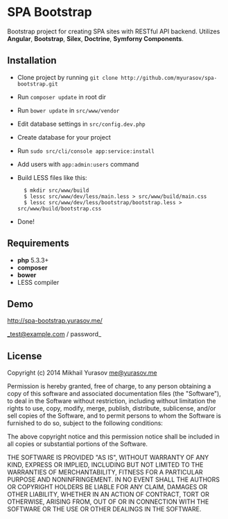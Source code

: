 SPA Bootstrap
=============

Bootstrap project for creating SPA sites with RESTful API backend. Utilizes __Angular__, __Bootstrap__, __Silex__, __Doctrine__, __Symforny Components__.

Installation
------------

* Clone project by running `git clone http://github.com/myurasov/spa-bootstrap.git`
* Run `composer update` in root dir
* Run `bower update` in `src/www/vendor`
* Edit database settings in `src/config.dev.php`
* Create database for your project
* Run `sudo src/cli/console app:service:install`
* Add users with `app:admin:users` command
* Build LESS files like this:

		$ mkdir src/www/build
		$ lessc src/www/dev/less/main.less > src/www/build/main.css
		$ lessc src/www/dev/less/bootstrap/bootstrap.less > src/www/build/bootstrap.css
		
* Done!

Requirements
------------

* __php__ 5.3.3+
* __composer__
* __bower__
* LESS compiler

Demo
----

http://spa-bootstrap.yurasov.me/

_test@example.com / password_


License
-------

Copyright (c) 2014 Mikhail Yurasov <me@yurasov.me>

Permission is hereby granted, free of charge, to any person obtaining a copy
of this software and associated documentation files (the "Software"), to deal
in the Software without restriction, including without limitation the rights
to use, copy, modify, merge, publish, distribute, sublicense, and/or sell
copies of the Software, and to permit persons to whom the Software is
furnished to do so, subject to the following conditions:

The above copyright notice and this permission notice shall be included in
all copies or substantial portions of the Software.

THE SOFTWARE IS PROVIDED "AS IS", WITHOUT WARRANTY OF ANY KIND, EXPRESS OR
IMPLIED, INCLUDING BUT NOT LIMITED TO THE WARRANTIES OF MERCHANTABILITY,
FITNESS FOR A PARTICULAR PURPOSE AND NONINFRINGEMENT. IN NO EVENT SHALL THE
AUTHORS OR COPYRIGHT HOLDERS BE LIABLE FOR ANY CLAIM, DAMAGES OR OTHER
LIABILITY, WHETHER IN AN ACTION OF CONTRACT, TORT OR OTHERWISE, ARISING FROM,
OUT OF OR IN CONNECTION WITH THE SOFTWARE OR THE USE OR OTHER DEALINGS IN
THE SOFTWARE.